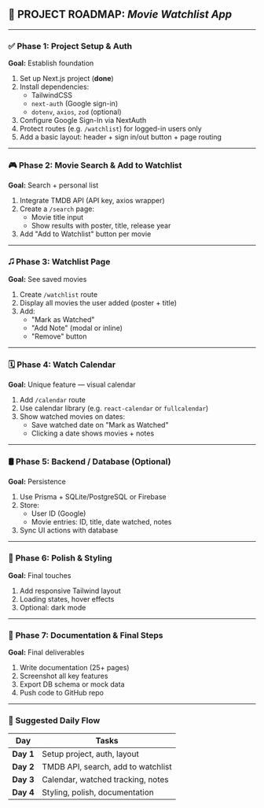 ## 📜 PROJECT ROADMAP: *Movie Watchlist App*

---

### ✅ **Phase 1: Project Setup & Auth**
**Goal:** Establish foundation

1. Set up Next.js project (**done**)
2. Install dependencies:
   - TailwindCSS
   - `next-auth` (Google sign-in)
   - `dotenv`, `axios`, `zod` (optional)
3. Configure Google Sign-In via NextAuth
4. Protect routes (e.g. `/watchlist`) for logged-in users only
5. Add a basic layout: header + sign in/out button + page routing

---

### 🎮 **Phase 2: Movie Search & Add to Watchlist**
**Goal:** Search + personal list

1. Integrate TMDB API (API key, axios wrapper)
2. Create a `/search` page:
   - Movie title input
   - Show results with poster, title, release year
3. Add "Add to Watchlist" button per movie

---

### 🎜️ **Phase 3: Watchlist Page**
**Goal:** See saved movies

1. Create `/watchlist` route
2. Display all movies the user added (poster + title)
3. Add:
   - "Mark as Watched"
   - "Add Note" (modal or inline)
   - "Remove" button

---

### 🗓️ **Phase 4: Watch Calendar**
**Goal:** Unique feature — visual calendar

1. Add `/calendar` route
2. Use calendar library (e.g. `react-calendar` or `fullcalendar`)
3. Show watched movies on dates:
   - Save watched date on "Mark as Watched"
   - Clicking a date shows movies + notes

---

### 🛢️ **Phase 5: Backend / Database (Optional)**
**Goal:** Persistence

1. Use Prisma + SQLite/PostgreSQL or Firebase
2. Store:
   - User ID (Google)
   - Movie entries: ID, title, date watched, notes
3. Sync UI actions with database

---

### 🎨 **Phase 6: Polish & Styling**
**Goal:** Final touches

1. Add responsive Tailwind layout
2. Loading states, hover effects
3. Optional: dark mode

---

### 📄 **Phase 7: Documentation & Final Steps**
**Goal:** Final deliverables

1. Write documentation (25+ pages)
2. Screenshot all key features
3. Export DB schema or mock data
4. Push code to GitHub repo

---

### 🔁 Suggested Daily Flow

| Day | Tasks |
|-----|-------|
| **Day 1** | Setup project, auth, layout |
| **Day 2** | TMDB API, search, add to watchlist |
| **Day 3** | Calendar, watched tracking, notes |
| **Day 4** | Styling, polish, documentation |

